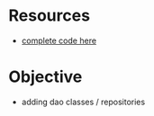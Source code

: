 
# Resources

- [complete code here](https://github.com/njain51/springboot-rest-api-jpa)

# Objective



- adding dao classes / repositories

